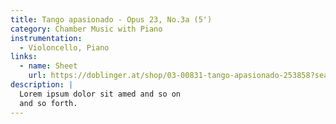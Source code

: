 ```yaml
---
title: Tango apasionado - Opus 23, No.3a (5') 
category: Chamber Music with Piano
instrumentation:
  - Violoncello, Piano
links:
  - name: Sheet
    url: https://doblinger.at/shop/03-00831-tango-apasionado-253858?search=Tristan+Schulze#attr=
description: |
  Lorem ipsum dolor sit amed and so on
  and so forth.
---
```

